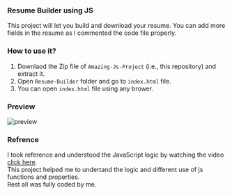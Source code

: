 ### Resume Builder using JS
This project will let you build and download your resume.
You can add more fields in the resume as I commented the code file properly.

### How to use it?
1. Downlaod the Zip file of `Amazing-Js-Project` (i.e., this repository) and extract it.
2. Open `Resume-Builder` folder and go to `index.html` file.
3. You can open `index.html` file using any brower.

### Preview
![preview](https://user-images.githubusercontent.com/88632352/166437072-1e46703c-5ec8-4bd9-84a7-9c11fd0a9350.png)

### Refrence
I took reference and understood the JavaScript logic by watching the video <a href="https://youtu.be/sGEu_3O5emc">click here</a>. <br>
This project helped me to undertand the logic and different use of js functions and properties.<br>
Rest all was fully coded by me.
